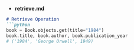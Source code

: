 
- **retrieve.md**
```markdown
# Retrieve Operation
```python
book = Book.objects.get(title="1984")
book.title, book.author, book.publication_year
# ('1984', 'George Orwell', 1949)
